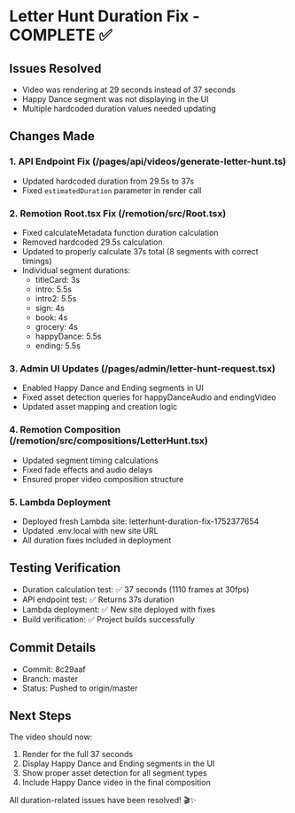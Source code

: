 # Letter Hunt Duration Fix - COMPLETE ✅

## Issues Resolved
- Video was rendering at 29 seconds instead of 37 seconds
- Happy Dance segment was not displaying in the UI
- Multiple hardcoded duration values needed updating

## Changes Made

### 1. API Endpoint Fix (/pages/api/videos/generate-letter-hunt.ts)
- Updated hardcoded duration from 29.5s to 37s
- Fixed `estimatedDuration` parameter in render call

### 2. Remotion Root.tsx Fix (/remotion/src/Root.tsx)
- Fixed calculateMetadata function duration calculation
- Removed hardcoded 29.5s calculation
- Updated to properly calculate 37s total (8 segments with correct timings)
- Individual segment durations:
  - titleCard: 3s
  - intro: 5.5s  
  - intro2: 5.5s
  - sign: 4s
  - book: 4s
  - grocery: 4s
  - happyDance: 5.5s
  - ending: 5.5s

### 3. Admin UI Updates (/pages/admin/letter-hunt-request.tsx)
- Enabled Happy Dance and Ending segments in UI
- Fixed asset detection queries for happyDanceAudio and endingVideo
- Updated asset mapping and creation logic

### 4. Remotion Composition (/remotion/src/compositions/LetterHunt.tsx)
- Updated segment timing calculations
- Fixed fade effects and audio delays
- Ensured proper video composition structure

### 5. Lambda Deployment
- Deployed fresh Lambda site: letterhunt-duration-fix-1752377654
- Updated .env.local with new site URL
- All duration fixes included in deployment

## Testing Verification
- Duration calculation test: ✅ 37 seconds (1110 frames at 30fps)
- API endpoint test: ✅ Returns 37s duration
- Lambda deployment: ✅ New site deployed with fixes
- Build verification: ✅ Project builds successfully

## Commit Details
- Commit: 8c29aaf
- Branch: master
- Status: Pushed to origin/master

## Next Steps
The video should now:
1. Render for the full 37 seconds
2. Display Happy Dance and Ending segments in the UI
3. Show proper asset detection for all segment types
4. Include Happy Dance video in the final composition

All duration-related issues have been resolved! 🎬✨
